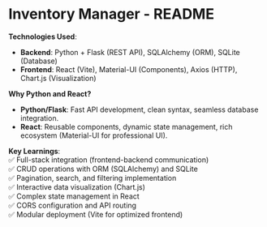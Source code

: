 # Inventory Manager - README

**Technologies Used**:  
- **Backend**: Python + Flask (REST API), SQLAlchemy (ORM), SQLite (Database)  
- **Frontend**: React (Vite), Material-UI (Components), Axios (HTTP), Chart.js (Visualization)  

**Why Python and React?**  
- **Python/Flask**: Fast API development, clean syntax, seamless database integration.  
- **React**: Reusable components, dynamic state management, rich ecosystem (Material-UI for professional UI).  

**Key Learnings**:  
✅ Full-stack integration (frontend-backend communication)  
✅ CRUD operations with ORM (SQLAlchemy) and SQLite  
✅ Pagination, search, and filtering implementation  
✅ Interactive data visualization (Chart.js)  
✅ Complex state management in React  
✅ CORS configuration and API routing  
✅ Modular deployment (Vite for optimized frontend)  